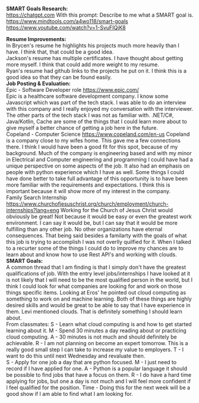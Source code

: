 <b>SMART Goals Research:</b><br>
https://chatgpt.com
With this prompt: Describe to me what a SMART goal is.
<br>
https://www.mindtools.com/a4wo118/smart-goals
<br>
https://www.youtube.com/watch?v=1-SvuFIQjK8
<br>

<b>Resume Improvements:</b>
<br>
In Brycen's resume he highlights his projects much more heavily than I have. I think that, that could be a good idea.
<br>
Jackson's resume has multiple certificates. I have thought about getting more myself. I think that could add more weight to my resume.
<br>
Ryan's resume had github links to the projects he put on it. I think this is a good idea so that they can be found easily. 
<br>
<b>Job Posting & Evaluation:</b>
<br>
Epic - Software Developer role
https://www.epic.com/<br>
Epic is a healthcare software development company. I know some Javascript which was part of the tech stack. I was able to do an interview with this company and I really enjoyed my conversation with the interviewer. The other parts of the tech stack I was not as familiar with. .NET/C#, Java/Kotlin, Cache are some of the things that I could learn more about to give myself a better chance of getting a job here in the future.
<br>
Copeland - Computer Science
https://www.copeland.com/en-us
Copeland is a company close to my wifes home. This gave me a few connections there. I think I would have been a good fit for this spot, because of my background. Much of the company is engineering based and with my minor in Electrical and Computer engineering and programming I could have had a unique perspective on some aspects of the job. It also had an emphasis on people with python experience which I have as well. Some things I could have done better to take full advantage of this opportunity is to have been more familiar with the requirements and expectations. I think this is important because it will show more of my interest in the company.
<br>
Family Search Internship
https://www.churchofjesuschrist.org/church/employment/church-internships?lang=eng
Working for the Church of Jesus Christ would obviously be great! Not because it would be easy or even the greatest work environment. I can say it would be, but I can say that it would be more fulfilling than any other job. No other organizations have eternal consequences. That being said besides a familarty with the goals of what this job is trying to accomplish I was not overlly quilfied for it. When I talked to a recurter some of the things I could do to improve my chances are to learn about and know how to use Rest API's and working with clouds.
<b>SMART Goals:</b>
<br>
A common thread that I am finding is that I simply don't have the greatest qualifications of job. With the entry level jobs/internships I have looked at it is not likely that I will need to be the most qualified person in the world, but I think I could look for what companies are looking for and work on those things specific items. Looking at Eros' he pointed out cloud computing as something to work on and machine learning. Both of these things are highly desired skills and would be great to be able to say that I have experience in them. Levi mentioned clouds. That is definitely something I should learn about.
<br>
From classmates:
S - Learn what cloud computing is and how to get started learning about it.
M - Spend 30 minutes a day reading about or practicing cloud computing.
A - 30 minutes is not much and should definitely be achievable.
R - I am not planning on become an expert tomorrow. This is a really good small step I can take to increase my value to employers.
T - I want to do this until next Wednesday and revaluate then.
<br>
S - Apply for one job a day that are python focused.
M - I just need to record if I have applied for one.
A - Python is a popular language it should be possible to find jobs that have a focus on them.
R - I do have a hard time applying for jobs, but one a day is not much and I will feel more confident if I feel qualified for the position.
Time - Doing this for the next week will be a good show if I am able to find what I am looking for.